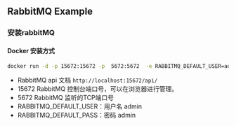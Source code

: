 ## RabbitMQ Example
### 安装rabbitMQ
#### Docker 安装方式
```bash
docker run -d -p 15672:15672 -p  5672:5672  -e RABBITMQ_DEFAULT_USER=admin -e RABBITMQ_DEFAULT_PASS=admin --name rabbitmq rabbitmq:3-management
```
- RabbitMQ api 文档 `http://localhost:15672/api/`
- 15672 RabbitMQ 控制台端口号，可以在浏览器进行管理。
- 5672 RabbitMQ 监听的TCP端口号
- RABBITMQ_DEFAULT_USER：用户名 admin
- RABBITMQ_DEFAULT_PASS：密码 admin
